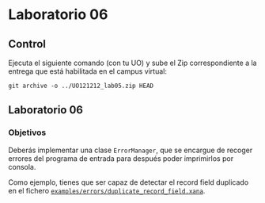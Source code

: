 # Laboratorio 06

## Control

Ejecuta el siguiente comando (con tu UO) y sube el Zip correspondiente a la entrega que está habilitada en el campus virtual:

```
git archive -o ../UO121212_lab05.zip HEAD
```

## Laboratorio 06

### Objetivos

Deberás implementar una clase `ErrorManager`, que se encargue de recoger errores del programa de entrada para después
poder imprimirlos por consola.

Como ejemplo, tienes que ser capaz de detectar el record field duplicado en el fichero [`examples/errors/duplicate_record_field.xana`](../../examples/errors/identification/duplicated_record_field.xana).
